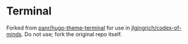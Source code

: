 # Terminal

Forked from [panr/hugo-theme-terminal](https://github.com/panr/hugo-theme-terminal) for use in [jlgingrich/codex-of-minds](https://github.com/jlgingrich/codex-of-minds). Do not use; fork the original repo itself.
